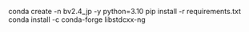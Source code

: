 conda create -n bv2.4_jp -y python=3.10
pip install -r requirements.txt
conda install -c conda-forge libstdcxx-ng
